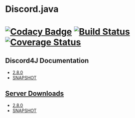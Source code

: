 # Discord.java

[![Codacy Badge](https://api.codacy.com/project/badge/Grade/f958086355d246389def31f2fd2179e8)](https://www.codacy.com/app/techtony96/Discord.java?utm_source=github.com&utm_medium=referral&utm_content=Techtony96/Discord.java&utm_campaign=badger)
[![Build Status](https://travis-ci.org/Techtony96/Discord.java.svg?branch=master)](https://travis-ci.org/Techtony96/Discord.java) [![Coverage Status](https://coveralls.io/repos/github/Techtony96/Discord.java/badge.svg?branch=master)](https://coveralls.io/github/Techtony96/Discord.java?branch=master)
======

## Discord4J Documentation
* [2.8.0](https://jitpack.io/com/github/austinv11/Discord4j/2.8.0/javadoc/index.html "Discord4J 2.8.0 Documentation")
* [SNAPSHOT](https://jitpack.io/com/github/austinv11/Discord4j/dev-SNAPSHOT/javadoc/ "Discord4J dev-SNAPSHOT Documentation")

## [Server Downloads](https://austinv11.github.io/Discord4J/downloads.html)
* [2.8.0](https://jitpack.io/com/github/austinv11/Discord4j/2.8.0/Discord4j-2.8.0-shaded.jar)
* [SNAPSHOT](https://jitpack.io/com/github/austinv11/Discord4j/dev-SNAPSHOT/Discord4j-dev-SNAPSHOT-shaded.jar)

